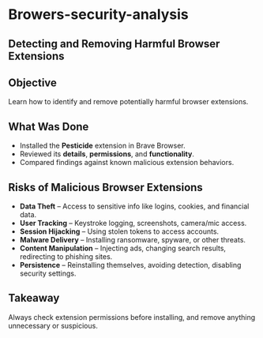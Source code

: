 # Browers-security-analysis
## Detecting and Removing Harmful Browser Extensions

## Objective
Learn how to identify and remove potentially harmful browser extensions.

## What Was Done
- Installed the **Pesticide** extension in Brave Browser.
- Reviewed its **details**, **permissions**, and **functionality**.
- Compared findings against known malicious extension behaviors.

## Risks of Malicious Browser Extensions
- **Data Theft** – Access to sensitive info like logins, cookies, and financial data.
- **User Tracking** – Keystroke logging, screenshots, camera/mic access.
- **Session Hijacking** – Using stolen tokens to access accounts.
- **Malware Delivery** – Installing ransomware, spyware, or other threats.
- **Content Manipulation** – Injecting ads, changing search results, redirecting to phishing sites.
- **Persistence** – Reinstalling themselves, avoiding detection, disabling security settings.

## Takeaway
Always check extension permissions before installing, and remove anything unnecessary or suspicious.
